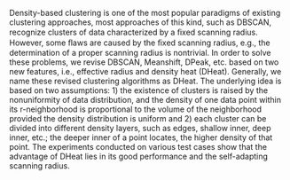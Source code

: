 Density-based clustering is one of the most popular paradigms of existing clustering approaches, most approaches of this kind, such as DBSCAN, recognize clusters of data characterized by a ﬁxed scanning radius. However, some ﬂaws are caused by the ﬁxed scanning radius, e.g., the determination of a proper scanning radius is nontrivial. In order to solve these problems, we revise DBSCAN, Meanshift, DPeak, etc. based on two new features, i.e., effective radius and density heat (DHeat). Generally, we name these revised clustering algorithms as DHeat. The underlying idea is based on two assumptions: 1) the existence of clusters is raised by the nonuniformity of data distribution, and the density of one data point within its r-neighborhood is proportional to the volume of the neighborhood provided the density distribution is uniform and 2) each cluster can be divided into different density layers, such as edges, shallow inner, deep inner, etc.; the deeper inner of a point locates, the higher density of that point. The experiments conducted on various test cases show that the advantage of DHeat lies in its good performance and the self-adapting scanning radius. 
